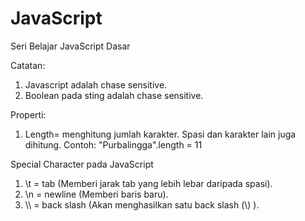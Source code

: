 # JavaScript
Seri Belajar JavaScript Dasar

Catatan:
1. Javascript adalah chase sensitive.
2. Boolean pada sting adalah chase sensitive.

Properti:
1. Length= menghitung jumlah karakter. Spasi dan karakter lain juga dihitung. Contoh: "Purbalingga".length = 11

Special Character pada JavaScript
1. \t = tab (Memberi jarak tab yang lebih lebar daripada spasi).
2. \n = newline (Memberi baris baru).
3. \\\\ = back slash (Akan menghasilkan satu back slash (\\) ).
